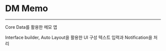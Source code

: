 # DM Memo
---------------------------------

Core Data를 활용한 메모 앱

Interface builder, Auto Layout을 활용한 UI 구성
텍스트 입력과 Notification을 처리 
